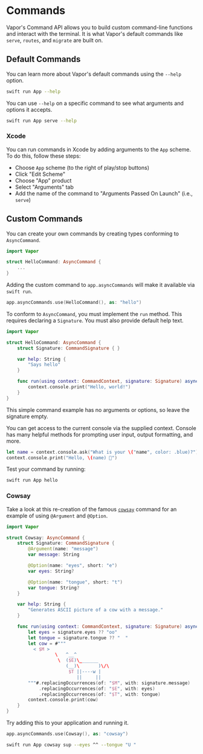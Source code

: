 # Commands

Vapor's Command API allows you to build custom command-line functions and interact with the terminal. It is what Vapor's default commands like `serve`, `routes`, and `migrate` are built on.

## Default Commands

You can learn more about Vapor's default commands using the `--help` option.

```sh
swift run App --help
```

You can use `--help` on a specific command to see what arguments and options it accepts.

```sh
swift run App serve --help
```

### Xcode

You can run commands in Xcode by adding arguments to the `App` scheme. To do this, follow these steps:

- Choose `App` scheme (to the right of play/stop buttons)
- Click "Edit Scheme"
- Choose "App" product
- Select "Arguments" tab
- Add the name of the command to "Arguments Passed On Launch" (i.e., `serve`)

## Custom Commands

You can create your own commands by creating types conforming to `AsyncCommand`.

```swift
import Vapor

struct HelloCommand: AsyncCommand {
	...
}
```

Adding the custom command to `app.asyncCommands` will make it available via `swift run`.

```swift
app.asyncCommands.use(HelloCommand(), as: "hello")
```

To conform to `AsyncCommand`, you must implement the `run` method. This requires declaring a `Signature`. You must also provide default help text.

```swift
import Vapor

struct HelloCommand: AsyncCommand {
    struct Signature: CommandSignature { }

    var help: String {
        "Says hello"
    }

    func run(using context: CommandContext, signature: Signature) async throws {
        context.console.print("Hello, world!")
    }
}
```

This simple command example has no arguments or options, so leave the signature empty.

You can get access to the current console via the supplied context. Console has many helpful methods for prompting user input, output formatting, and more.

```swift
let name = context.console.ask("What is your \("name", color: .blue)?")
context.console.print("Hello, \(name) 👋")
```

Test your command by running:

```sh
swift run App hello
```

### Cowsay

Take a look at this re-creation of the famous [`cowsay`](https://en.wikipedia.org/wiki/Cowsay) command for an example of using `@Argument` and `@Option`.

```swift
import Vapor

struct Cowsay: AsyncCommand {
    struct Signature: CommandSignature {
        @Argument(name: "message")
        var message: String

        @Option(name: "eyes", short: "e")
        var eyes: String?

        @Option(name: "tongue", short: "t")
        var tongue: String?
    }

    var help: String {
        "Generates ASCII picture of a cow with a message."
    }

    func run(using context: CommandContext, signature: Signature) async throws {
        let eyes = signature.eyes ?? "oo"
        let tongue = signature.tongue ?? "  "
        let cow = #"""
          < $M >
                  \   ^__^
                   \  ($E)\_______
                      (__)\       )\/\
                       $T ||----w |
                          ||     ||
        """#.replacingOccurrences(of: "$M", with: signature.message)
            .replacingOccurrences(of: "$E", with: eyes)
            .replacingOccurrences(of: "$T", with: tongue)
        context.console.print(cow)
    }
}
```

Try adding this to your application and running it.

```swift
app.asyncCommands.use(Cowsay(), as: "cowsay")
```

```sh
swift run App cowsay sup --eyes ^^ --tongue "U "
```

